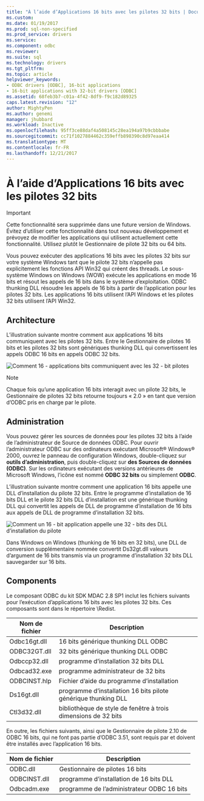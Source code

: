 ```yaml
---
title: "À l’aide d’Applications 16 bits avec les pilotes 32 bits | Documents Microsoft"
ms.custom: 
ms.date: 01/19/2017
ms.prod: sql-non-specified
ms.prod_service: drivers
ms.service: 
ms.component: odbc
ms.reviewer: 
ms.suite: sql
ms.technology: drivers
ms.tgt_pltfrm: 
ms.topic: article
helpviewer_keywords:
- ODBC drivers [ODBC], 16-bit applications
- 16-bit applications with 32-bit drivers [ODBC]
ms.assetid: 68feb3b7-c01a-4f42-8df9-f9c182d89325
caps.latest.revision: "12"
author: MightyPen
ms.author: genemi
manager: jhubbard
ms.workload: Inactive
ms.openlocfilehash: 95ff3ce88daf4a508145c28ea194a97b9cbbbabe
ms.sourcegitcommit: cc71f1027884462c359effb898390c8d97eaa414
ms.translationtype: MT
ms.contentlocale: fr-FR
ms.lasthandoff: 12/21/2017
---
```

# <a name="using-16-bit-applications-with-32-bit-drivers"></a>À l’aide d’Applications 16 bits avec les pilotes 32 bits
> [!IMPORTANT]  
>  Cette fonctionnalité sera supprimée dans une future version de Windows. Évitez d’utiliser cette fonctionnalité dans tout nouveau développement et prévoyez de modifier les applications qui utilisent actuellement cette fonctionnalité. Utilisez plutôt le Gestionnaire de pilote 32 bits ou 64 bits.  
  
 Vous pouvez exécuter des applications 16 bits avec les pilotes 32 bits sur votre système Windows tant que le pilote 32 bits n’appelle pas explicitement les fonctions API Win32 qui créent des threads. Le sous-système Windows on Windows (WOW) exécute les applications en mode 16 bits et résout les appels de 16 bits dans le système d’exploitation. ODBC thunking DLL résoudre les appels de 16 bits à partir de l’application pour les pilotes 32 bits. Les applications 16 bits utilisent l’API Windows et les pilotes 32 bits utilisent l’API Win32.  
  
## <a name="architecture"></a>Architecture  
 L’illustration suivante montre comment aux applications 16 bits communiquent avec les pilotes 32 bits. Entre le Gestionnaire de pilotes 16 bits et les pilotes 32 bits sont génériques thunking DLL qui convertissent les appels ODBC 16 bits en appels ODBC 32 bits.  
  
 ![Comment 16 &#45; applications bits communiquent avec les 32 &#45; bit pilotes](../../odbc/microsoft/media/sdka2.gif "sdka2")  
  
> [!NOTE]  
>  Chaque fois qu’une application 16 bits interagit avec un pilote 32 bits, le Gestionnaire de pilotes 32 bits retourne toujours « 2.0 » en tant que version d’ODBC pris en charge par le pilote.  
  
## <a name="administration"></a>Administration  
 Vous pouvez gérer les sources de données pour les pilotes 32 bits à l’aide de l’administrateur de Source de données ODBC. Pour ouvrir l’administrateur ODBC sur des ordinateurs exécutant Microsoft® Windows® 2000, ouvrez le panneau de configuration Windows, double-cliquez sur **outils d’administration**, puis double-cliquez sur **des Sources de données (ODBC)**. Sur les ordinateurs exécutant des versions antérieures de Microsoft Windows, l’icône est nommé **ODBC 32 bits** ou simplement **ODBC**.  
  
 L’illustration suivante montre comment une application 16 bits appelle une DLL d’installation du pilote 32 bits. Entre le programme d’installation de 16 bits DLL et le pilote 32 bits DLL d’installation est une générique thunking DLL qui convertit les appels de DLL de programme d’installation de 16 bits aux appels de DLL de programme d’installation 32 bits.  
  
 ![Comment un 16 &#45; bit application appelle une 32 &#45; bits des DLL d’installation du pilote](../../odbc/microsoft/media/sdka3.gif "sdka3")  
  
 Dans Windows on Windows (thunking de 16 bits en 32 bits), une DLL de conversion supplémentaire nommée convertit Ds32gt.dll valeurs d’argument de 16 bits transmis via un programme d’installation 32 bits DLL sauvegarder sur 16 bits.  
  
## <a name="components"></a>Components  
 Le composant ODBC du kit SDK MDAC 2.8 SP1 inclut les fichiers suivants pour l’exécution d’applications 16 bits avec les pilotes 32 bits. Ces composants sont dans le répertoire \Redist.  
  
|Nom de fichier|Description|  
|---------------|-----------------|  
|Odbc16gt.dll|16 bits générique thunking DLL ODBC|  
|ODBC32GT.dll|32 bits générique thunking DLL ODBC|  
|Odbccp32.dll|programme d’installation 32 bits DLL|  
|Odbcad32.exe|programme administrateur de 32 bits|  
|ODBCINST.hlp|Fichier d’aide du programme d’installation|  
|Ds16gt.dll|programme d’installation 16 bits pilote générique thunking DLL|  
|Ctl3d32.dll|bibliothèque de style de fenêtre à trois dimensions de 32 bits|  
  
 En outre, les fichiers suivants, ainsi que le Gestionnaire de pilote 2.10 de ODBC 16 bits, qui ne font pas partie d’ODBC 3.51, sont requis par et doivent être installés avec l’application 16 bits.  
  
|Nom de fichier|Description|  
|---------------|-----------------|  
|ODBC.dll|Gestionnaire de pilotes 16 bits|  
|ODBCINST.dll|programme d’installation de 16 bits DLL|  
|Odbcadm.exe|programme de l’administrateur ODBC 16 bits|
